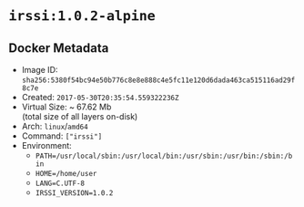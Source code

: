 # `irssi:1.0.2-alpine`

## Docker Metadata

- Image ID: `sha256:5380f54bc94e50b776c8e8e888c4e5fc11e120d6dada463ca515116ad29f8c7e`
- Created: `2017-05-30T20:35:54.559322236Z`
- Virtual Size: ~ 67.62 Mb  
  (total size of all layers on-disk)
- Arch: `linux`/`amd64`
- Command: `["irssi"]`
- Environment:
  - `PATH=/usr/local/sbin:/usr/local/bin:/usr/sbin:/usr/bin:/sbin:/bin`
  - `HOME=/home/user`
  - `LANG=C.UTF-8`
  - `IRSSI_VERSION=1.0.2`

